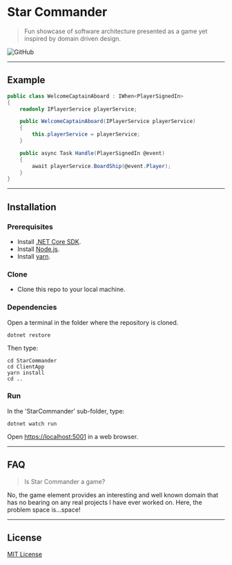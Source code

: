 # Star Commander

> Fun showcase of software architecture presented as a game yet inspired by domain driven design.

![GitHub](https://img.shields.io/github/license/RyanNieuwoudt/StarCommander?style=flat-square)

---

## Example

```csharp
public class WelcomeCaptainAboard : IWhen<PlayerSignedIn>
{
	readonly IPlayerService playerService;

	public WelcomeCaptainAboard(IPlayerService playerService)
	{
		this.playerService = playerService;
	}

	public async Task Handle(PlayerSignedIn @event)
	{
		await playerService.BoardShip(@event.Player);
	}
}
```

---

## Installation

### Prerequisites

-   Install [.NET Core SDK](https://dotnet.microsoft.com/download).
-   Install [Node.js](https://nodejs.org/en/).
-   Install [yarn](https://legacy.yarnpkg.com/en/docs/install).

### Clone

-   Clone this repo to your local machine.

### Dependencies

Open a terminal in the folder where the repository is cloned.

```
dotnet restore
```

Then type:

```
cd StarCommander
cd ClientApp
yarn install
cd ..
```

### Run

In the 'StarCommander' sub-folder, type:

```
dotnet watch run
```

Open [https://localhost:5001](https://localhost:5001;http://localhost:5000) in a web browser.

---

## FAQ

> Is Star Commander a game?

No, the game element provides an interesting and well known domain that has no bearing on any real projects I have ever worked on. Here, the problem space is...space!

---

## License

[MIT License](https://github.com/RyanNieuwoudt/StarCommander/blob/master/LICENSE)
